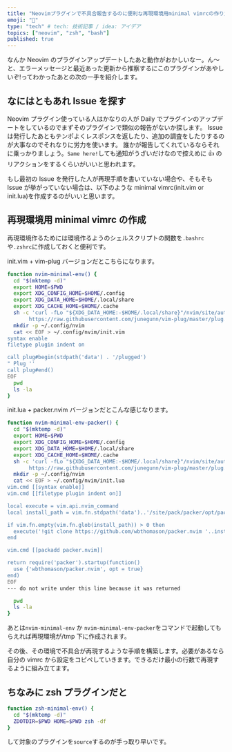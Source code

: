 ```yaml
---
title: "Neovimプラグインで不具合報告するのに便利な再現環境用minimal vimrcの作り方"
emoji: "🔹"
type: "tech" # tech: 技術記事 / idea: アイデア
topics: ["neovim", "zsh", "bash"]
published: true
---
```


なんか Neovim のプラグインアップデートしたあと動作がおかしいなー。ん〜と、エラーメッセージと最近あった更新から推察するにこのプラグインがあやしいぞ!ってわかったあとの次の一手を紹介します。

## なにはともあれ Issue を探す

Neovim プラグイン使っている人はかなりの人が Daily でプラグインのアップデートをしているのでまずそのプラグインで類似の報告がないか探します。
Issue は発行したあともテンポよくレスポンスを返したり、追加の調査をしたりするのが大事なのでそれなりに労力を使います。
誰かが報告してくれているならそれに乗っかりましょう。`Same here!`しても通知がうざいだけなので控えめに 👍 のリアクションをするくらいがいいと思われます。

もし最初の Issue を発行した人が再現手順を書いていない場合や、そもそも Issue が挙がっていない場合は、以下のような minimal vimrc(init.vim or init.lua)を作成するのがいいと思います。

## 再現環境用 minimal vimrc の作成

再現環境作るためには環境作るようのシェルスクリプトの関数を`.bashrc`や`.zshrc`に作成しておくと便利です。

init.vim + vim-plug バージョンだとこちらになります。

```bash
function nvim-minimal-env() {
  cd "$(mktemp -d)"
  export HOME=$PWD
  export XDG_CONFIG_HOME=$HOME/.config
  export XDG_DATA_HOME=$HOME/.local/share
  export XDG_CACHE_HOME=$HOME/.cache
  sh -c 'curl -fLo "${XDG_DATA_HOME:-$HOME/.local/share}"/nvim/site/autoload/plug.vim --create-dirs \
       https://raw.githubusercontent.com/junegunn/vim-plug/master/plug.vim'
  mkdir -p ~/.config/nvim
  cat << EOF > ~/.config/nvim/init.vim
syntax enable
filetype plugin indent on

call plug#begin(stdpath('data') . '/plugged')
" Plug ''
call plug#end()
EOF
  pwd
  ls -la
}
```

init.lua + packer.nvim バージョンだとこんな感じなります。

```bash
function nvim-minimal-env-packer() {
  cd "$(mktemp -d)"
  export HOME=$PWD
  export XDG_CONFIG_HOME=$HOME/.config
  export XDG_DATA_HOME=$HOME/.local/share
  export XDG_CACHE_HOME=$HOME/.cache
  sh -c 'curl -fLo "${XDG_DATA_HOME:-$HOME/.local/share}"/nvim/site/autoload/plug.vim --create-dirs \
       https://raw.githubusercontent.com/junegunn/vim-plug/master/plug.vim'
  mkdir -p ~/.config/nvim
  cat << EOF > ~/.config/nvim/init.lua
vim.cmd [[syntax enable]]
vim.cmd [[filetype plugin indent on]]

local execute = vim.api.nvim_command
local install_path = vim.fn.stdpath('data')..'/site/pack/packer/opt/packer.nvim'

if vim.fn.empty(vim.fn.glob(install_path)) > 0 then
  execute('!git clone https://github.com/wbthomason/packer.nvim '..install_path)
end

vim.cmd [[packadd packer.nvim]]

return require('packer').startup(function()
  use {'wbthomason/packer.nvim', opt = true}
end)
EOF
--- do not write under this line because it was returned

  pwd
  ls -la
}
```

あとは`nvim-minimal-env` か `nvim-minimal-env-packer`をコマンドで起動してもらえれば再現環境が/tmp 下に作成されます。

その後、その環境で不具合が再現するような手順を構築します。必要があるなら自分の vimrc から設定をコピペしていきます。できるだけ最小の行数で再現するように組み立てます。

## ちなみに zsh プラグインだと

```bash
function zsh-minimal-env() {
  cd "$(mktemp -d)"
  ZDOTDIR=$PWD HOME=$PWD zsh -df
}
```

して対象のプラグインを`source`するのが手っ取り早いです。
